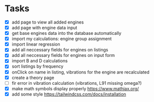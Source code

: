 # Tasks 
- [X] add page to view all added engines
- [X] add page with engine data input
- [X] get base engines data into the database automatically
- [X] import my calculations: engine group assignment
- [X] import linear regression
- [X] add all neccessary fields for engines on listings
- [X] add all neccessary fields for engines on input form
- [X] import B and D calculations
- [X] sort listings by frequency
- [X] onClick on name in listing, vibrations for the engine are recalculated
- [X] create a theory page
- [ ] fir error in vibration calculation (vibrations, L91 missing omega?)
- [X] make math symbols display properly https://www.mathjax.org/ 
- [X] add some style https://tailwindcss.com/docs/installation
